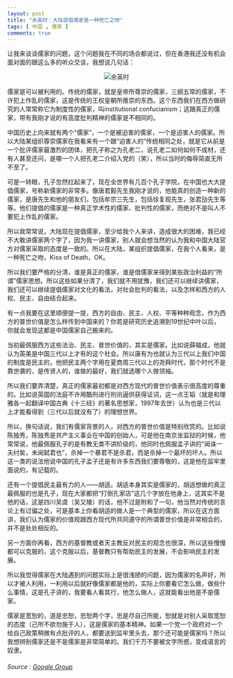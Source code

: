 ```yaml
---
layout: post
title: "余英时：大陆提倡儒家是一种死亡之吻"
tags: [ 中国 , 儒家 ]
comments: true
---
```

让我来谈谈儒家的问题，这个问题我在不同的场合都说过，但在香港我还没有机会面对面的跟这么多的听众交谈，我想说几句话：

<div style="text-align: center;">
<img alt="余英时" src="https://i.loli.net/2018/08/07/5b69ae92af995.jpg" style="margin: 0 auto;" />
</div>

儒家是可以被利用的。传统的儒家，就是皇帝所尊崇的儒家，三纲五常的儒家，不许犯上作乱的儒家，这是传统的王权皇朝所推崇的东西。这个东西我们在西方做研究的人常常称它为制度性的儒家，叫institutional confucianism；这跟真正的儒家，带有我刚才说的有高度批判精神的儒家是不相同的。

中国历史上向来就有两个“儒家”，一个是被迫害的儒家，一个是迫害人的儒家。所以大陆某组织尊崇儒家在我看来有一个跟“迫害人的”传统相同之处，就是它从前是一个批评儒家最激烈的团体，把孔子称之为孔老二，说孔老二如何如何不成材，还有人甚至还问，是哪一个人把孔老二介绍入党的（笑），所以当时的侮辱简直无所不至了。

可是一转眼，孔子忽然红起来了，现在全世界有几百个孔子学院，在中国也大大提倡儒家，号称新儒家的非常多。像唐君毅先生我刚才说的，他能真的创造一种新的儒家，是唐先生和他的朋友们，包括牟宗三先生，包括徐复观先生，张君劢先生等等。他们提倡的儒家是一种真正学术性的儒家、批判性的儒家，而绝对不是叫人不要犯上作乱的儒家。

所以我常常说，大陆现在提倡儒家，至少给我个人来讲，造成很大的困难，我已经不大敢讲儒家两个字了，因为我一讲儒家，别人就会想当然的认为我和中国大陆官方对儒家采取的态度是一致的。所以在大陆，某组织提倡儒家，在我个人看来，是一种死亡之吻，Kiss of Death，OK。

所以我们要严格的分清，谁是真正的儒家，谁是借儒家来得到某些政治利益的“所谓”儒家思想。所以这些如果分清了，我们就不用犹豫，我们还可以继续讲儒家，我们还可以继续提倡儒家对文化的看法，对社会批判的看法，以及怎样和西方的人权、民主、自由结合起来。

有一点我要在这里顺便提一提，西方的自由、民主、人权、平等种种观念，作为西方的普世价值是怎么样传到中国来的？你若是研究历史追溯到19世纪中叶以后，你就会发现这都是中国儒家自己搬来的。

当初最佩服西方这些法治、民主、普世价值的，其实是儒家。比如说薛福成，他就认为英美是中国三代以上才有的这个社会。所以康有为也就认为三代以上我们中国的制度是民主的，他把民主两个字用在夏商周三代以上的尧舜时代，那个时代不是靠世袭的，是传贤人的，谁做的最好，我们就选哪个人做领袖。

所以我们要弄清楚，真正的儒家最初都是对西方现代的普世价值表示很高度的尊重的。比如说英国的法庭不许用酷刑进行刑讯逼供获得证词，这一点王韬（就是和理雅各一起翻译中国古典《十三经》的著名思想家，1997年去世）认为也是三代以上才能看得到（三代以后就没有了）的理想世界。

所以，换句话说，我们有儒家背景的人，对西方的普世价值是特别欣赏的。比如说陈独秀，陈独秀是共产主义事业在中国的创始人，可是他在南京坐监狱的时候，他常常说，他最佩服孔子的是有教无类不讲阶级的，他同时也佩服孟子讲的“闻诛一夫纣矣，未闻弑君也”，杀掉一个暴君不是杀君，而是杀掉一个最坏的坏人。所以这一类的说法他说中国的孔子孟子还是有许多东西我们要尊敬的，这是他在监牢里面说的，有记载的。

还有一个提倡民主最有力的人——胡适。胡适本身其实是儒家的，胡适想做的真正最佩服的也是孔子，现在大家都把“打倒孔家店”这几个字放在他身上，这其实不是他的话，这是四川吴虞（吴又陵）的话，他不过是附和了一句，他当然对传统的言论上有过偏之处，可是基本上你看胡适的做人是一个典型的儒家，所以在这方面讲，我们认为儒家的价值观跟西方现代所共同遵守的所谓普世价值是非常相合的，并不是处处相反的。

另一方面你再看，西方的基督教或者天主教反对民主的观念也很深，所以这些慢慢都可以克服的，这个克服以后，基督教只有帮助民主的发展，不会影响民主的发展。

所以我觉得儒家在大陆遇到的问题实际上是很浅陋的问题，因为儒家的名声好，所以才被人利用，一利用以后就好像儒家都是他的，实际上你要看它怎么做，做些什么事情，这是孔子讲的，我要看人看其行，他怎么做人，这就能看出他是不是儒家。

儒家是宽恕的，道是忠恕，忠恕两个字，忠是尽自己所能，恕就是对别人采取宽恕的态度（己所不欲勿施于人），这是儒家的基本精神。如果一个党一个政府对一个给自己政策稍微有点批评的人，都要送到监牢里头去，那个还可能是儒家吗？所以我想辨别儒家还是不是儒家是非常简单的。我们千万不要被文字所惑，变成语言的奴隶。

###### Source : [Google Group](https://mail.google.com/mail/u/0/#inbox/FMfcgxvxBXnWkTStmSjgDwLBvMsZJJvf)